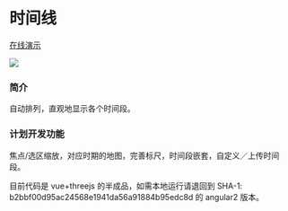 <h1>时间线</h1>

<a href="http://gonnavis.com/timeline" target="_blank">在线演示</a>

<img src="http://gonnavis.com/timeline/preview2.png">

<h3>简介</h3>
<p>自动排列，直观地显示各个时间段。</p> 

<h3>计划开发功能</h3>
<p>焦点/选区缩放，对应时期的地图，完善标尺，时间段嵌套，自定义／上传时间段。 </p>

<p>目前代码是 vue+threejs 的半成品，如需本地运行请退回到 SHA-1: b2bbf00d95ac24568e1941da56a91884b95edc8d 的 angular2 版本。</p>

